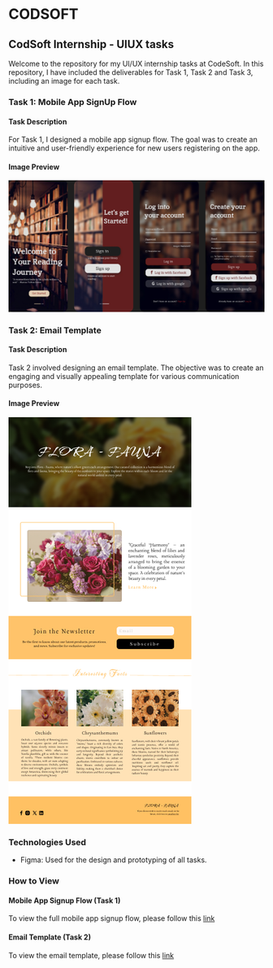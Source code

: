 # CODSOFT

## CodSoft Internship - UIUX tasks

Welcome to the repository for my UI/UX internship tasks at CodeSoft. In this repository, I have included the deliverables for Task 1, Task 2 and Task 3, including an image for each task.

### Task 1: Mobile App SignUp Flow

#### Task Description
For Task 1, I designed a mobile app signup flow. The goal was to create an intuitive and user-friendly experience for new users registering on the app.

#### Image Preview
![Task 1 Image](./task-1/Mobile-App.jpg)

### Task 2: Email Template

#### Task Description
Task 2 involved designing an email template. The objective was to create an engaging and visually appealing template for various communication purposes.

#### Image Preview
![Task 2 Image](./task-2/Email%20Template.png)

### Technologies Used
- Figma: Used for the design and prototyping of all tasks.

### How to View

#### Mobile App Signup Flow (Task 1)
To view the full mobile app signup flow, please follow this [link](https://www.figma.com/proto/hsf7h2F8RpR3RqxOKCyzPs/Mobile-App?page-id=0%3A1&type=design&node-id=2-9&viewport=244%2C303%2C0.47&t=aRyiKQ62mV9MkJg8-1&scaling=scale-down&starting-point-node-id=2%3A9&mode=design)

#### Email Template (Task 2)
To view the email template, please follow this [link](https://www.figma.com/proto/AFfv6JIIcgYOclNWrQEcUF/Email-Template?page-id=0%3A1&type=design&node-id=3-4&viewport=503%2C-724%2C1.5&t=S0ymZJesrpWCJRoa-1&scaling=scale-down&mode=design)
